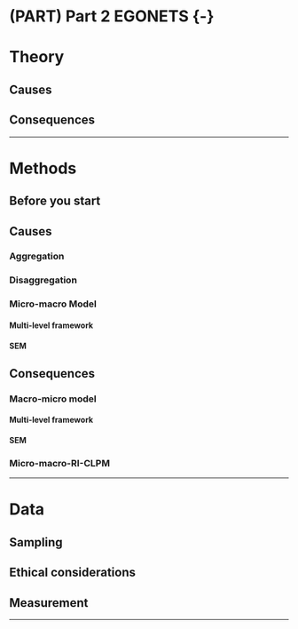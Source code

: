 # (PART) Part 2 EGONETS {-} 


# Theory  

## Causes  

## Consequences  

---  


# Methods  


## Before you start  

## Causes  

### Aggregation  

### Disaggregation  

### Micro-macro Model  

#### Multi-level framework  

#### SEM 


## Consequences  

### Macro-micro model  

#### Multi-level framework  

#### SEM 

### Micro-macro-RI-CLPM  



---  

# Data  

## Sampling  

## Ethical considerations  

## Measurement  

---  
